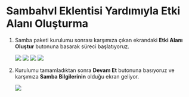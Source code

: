 # Sambahvl Eklentisi Yardımıyla Etki Alanı Oluşturma

1. Samba paketi kurulumu sonrası karşımıza çıkan ekrandaki **Etki Alanı Oluştur** butonuna basarak süreci başlatıyoruz.

   <img src="/assets/Etki_Alanı_1.png">

   <img src="/assets/Etki_Alanı_2.png">

   <img src="/assets/Etki_Alanı_3.png">

   <img src="/assets/Etki_Alanı_4.png">

   

2. Kurulumu tamamladıktan sonra **Devam Et** butonuna basıyoruz ve karşımıza **Samba Bilgilerinin** olduğu ekran geliyor.

   <img src="/assets/Etki_Alanı_5.png">


